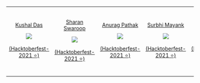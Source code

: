 <!-- DO NOT EDIT THIS SECTION -->
<!-- Just add your Submit your Own portfolio page/ GitHub profiles -->
<!-- ATTENTION if you have such github prifle then add here your profile else no need to add -->

<table width="100%"><tr><td align="center"><p><a href="https://github.com/Kushal997-das">Kushal Das</a></p><img src="https://github.com/Kushal997-das/Hacktoberfest_2021/blob/master/1.%20Beginner%20level/TASK%20%232/Profiles/Kushal997-das.jpg" /><p><a href="https://github.com/Kushal997-das/Hacktoberfest-2021">(Hacktoberfest-2021 ⭐)</a></p></td>
  
<td align="center"><p><a href="https://github.com/S-Swaroop">Sharan Swaroop</a></p><img src="https://github.com/S-Swaroop/Hacktoberfest_2021/blob/master/1.%20Beginner%20level/TASK%20%232/Profiles/S-Swaroop.PNG" /><p><a href="https://github.com/Kushal997-das/Hacktoberfest-2021">(Hacktoberfest-2021 ⭐)</a></p></td>
  
<td align="center"><p><a href="https://github.com/AnuragThePathak">Anurag Pathak</a></p><img src="https://github.com/Kushal997-das/Hacktoberfest_2021/blob/master/1.%20Beginner%20level/TASK%20%232/Profiles/AnuragThePathak.jpg"/><p><a href="https://github.com/Kushal997-das/Hacktoberfest-2021">(Hacktoberfest-2021 ⭐)</a></p></td>
  
<td align="center"><p><a href="https://github.com/surbhi2408">Surbhi Mayank</a></p><img src="https://github.com/surbhi2408/Hacktoberfest_2021/blob/Surbhi/1.%20Beginner%20level/TASK%20%232/Profiles/surbhi2408.jpg"/><p><a href="https://github.com/Kushal997-das/Hacktoberfest-2021">(Hacktoberfest-2021 ⭐)</a></p></td>
 
<td align="center"><p><a href="https://github.com/Eilaluth">Reidho Satria</a></p><img src="https://github.com/Eilaluth/Hacktoberfest-2021/blob/master/1.%20Beginner%20level/TASK%20%232/Profiles/Eilaluth.png"/><p><a href="https://github.com/Kushal997-das/Hacktoberfest-2021">(Hacktoberfest-2021 ⭐)</a></p></td>
  
<td align="center"><p><a href="https://github.com/Debargha-arch">Debargha Mukherjee</a></p><img src="https://github.com/Kushal997-das/Hacktoberfest-2021/blob/92b3e23ee96475061cac4d86dd1c91ac3f3489bf/1.%20Beginner%20level/TASK%20%232/Profiles/DebarghaMukherjee.jpg"><p><a href="https://github.com/Kushal997-das/Hacktoberfest-2021">(Hacktoberfest-2021 ⭐)</a></p></td>
  
<td align="center"><p><a href="https://github.com/amitsat27">Amit Zope</a></p><img src="https://github.com/amitsat27/Hacktoberfest-2021/blob/master/1.%20Beginner%20level/TASK%20%232/Profiles/AmitZope.png" />
<p><a href="https://github.com/amitsat27/Hacktoberfest-2021">(Hacktoberfest-2021 ⭐)</a></p></td>
  
<td align="center"><p><a href="https://github.com/ColonelAVP">Atherv Patil</a></p><img src="https://github.com/ColonelAVP/Hacktoberfest-2021/blob/avp-patch/1.%20Beginner%20level/TASK%20%232/Profiles/ColonelAVP.png"/><p><a href="https://github.com/amitsat27/Hacktoberfest-2021">(Hacktoberfest-2021 ⭐)</a></p></td>


  
<td align="center"><p><a href="https://github.com/afzall-khan">Afzal khan</a></p><img src="https://github.com/afzall-khan/Hacktoberfest-2022/blob/master/1.%20Beginner%20level/TASK%20%232/Profiles/afzalkhan.jpg"><p><a href="https://github.com/Kushal997-das/Hacktoberfest-2021">(Hacktoberfest-2021 ⭐)</a></p></td>
  

</tr>
</table>


